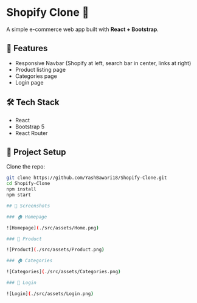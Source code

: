 # Shopify Clone 🛒

A simple e-commerce web app built with **React + Bootstrap**.

## 🚀 Features

- Responsive Navbar (Shopify at left, search bar in center, links at right)
- Product listing page
- Categories page
- Login page

## 🛠️ Tech Stack

- React
- Bootstrap 5
- React Router

## 📂 Project Setup

Clone the repo:

```bash
git clone https://github.com/YashBawari18/Shopify-Clone.git
cd Shopify-Clone
npm install
npm start

## 📸 Screenshots

### 🏠 Homepage

![Homepage](./src/assets/Home.png)

### 📑 Product

![Product](./src/assets/Product.png)

### 🏠 Categories

![Categories](./src/assets/Categories.png)

### 📑 Login

![Login](./src/assets/Login.png)
```
